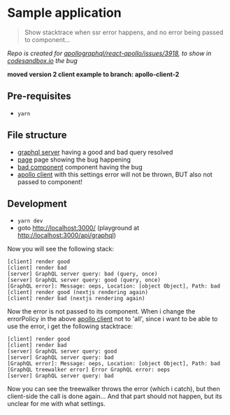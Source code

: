 # Sample application
> Show stacktrace when ssr error happens, and no error being passed to component...

_Repo is created for [apollographql/react-apollo/issues/3918](https://github.com/apollographql/react-apollo/issues/3918), to show in [codesandbox.io](https://codesandbox.io/s/github/maapteh/sandbox-react-apollo-issues-3918) the bug_

**moved version 2 client example to branch: apollo-client-2**

## Pre-requisites

- `yarn`

## File structure

- [graphql server](./pages/api/graphql/index.ts#L10) having a good and bad query resolved
- [page](./pages/index.tsx) page showing the bug happening
- [bad component](./modules/bad/bad.tsx) component having the bug
- [apollo client](./lib/apollo.tsx#L190) with this settings error will not be thrown, BUT also not passed to component!


## Development

- `yarn dev`
- goto [http://localhost:3000/](http://localhost:3000/) (playground at [http://localhost:3000/api/graphql](http://localhost:3000/api/graphql))

Now you will see the following stack:

```
[client] render good
[client] render bad
[server] GraphQL server query: bad (query, once)
[server] GraphQL server query: good (query, once)
[GraphQL error]: Message: oeps, Location: [object Object], Path: bad
[client] render good (nextjs rendering again)
[client] render bad (nextjs rendering again)
```

Now the error is not passed to its component. When i change the errorPolicy in the above [apollo client](./lib/apollo.tsx#L190) not to 'all', since i want to be able to use the error, i get the following stacktrace:

```
[client] render good
[client] render bad
[server] GraphQL server query: good
[server] GraphQL server query: bad
[GraphQL error]: Message: oeps, Location: [object Object], Path: bad
[GraphQL treewalker error] Error GraphQL error: oeps
[server] GraphQL server query: bad
```

Now you can see the treewalker throws the error (which i catch), but then client-side the call is done again... And that part should not happen, but its unclear for me with what settings.
